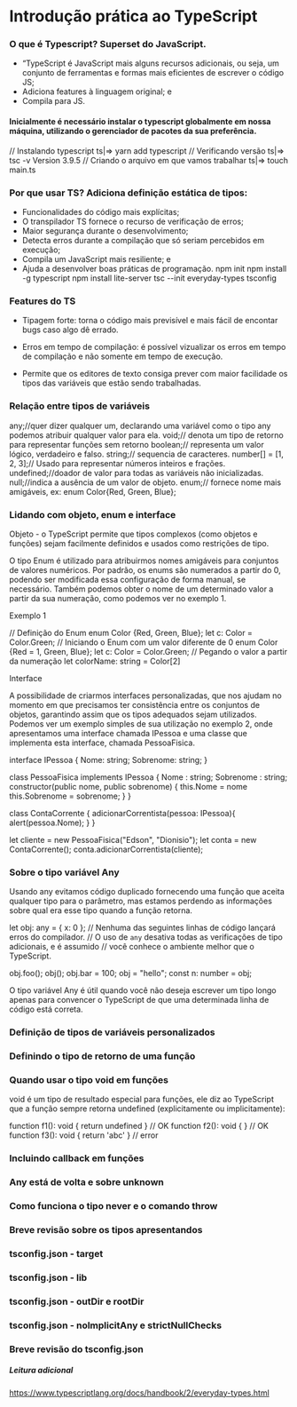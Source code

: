 # Introdução prática ao TypeScript


### O que é Typescript? Superset do JavaScript.

- “TypeScript é JavaScript mais alguns recursos adicionais, ou seja, um conjunto de ferramentas e formas mais eficientes de escrever o código JS;
- Adiciona features à linguagem original; e
- Compila para JS.

#### Inicialmente é necessário instalar o typescript globalmente em nossa máquina, utilizando o gerenciador de pacotes da sua preferência.

// Instalando typescript
ts|⇒ yarn add typescript
// Verificando versão
ts|⇒ tsc -v
Version 3.9.5
// Criando o arquivo em que vamos trabalhar
ts|⇒ touch main.ts

### Por que usar TS? Adiciona definição estática de tipos:

- Funcionalidades do código mais explícitas;
- O transpilador TS fornece o recurso de verificação de erros;
- Maior segurança durante o desenvolvimento;
- Detecta erros durante a compilação que só seriam percebidos em execução;
- Compila um JavaScript mais resiliente; e
- Ajuda a desenvolver boas práticas de programação.
npm init
npm install -g typescript
npm install lite-server
tsc --init
everyday-types
tsconfig

### Features do TS

- Tipagem forte: torna o código mais previsível e mais fácil de encontar bugs caso algo dê errado.

- Erros em tempo de compilação: é possível vizualizar os erros em tempo de compilação e não somente em tempo de execução.

- Permite que os editores de texto consiga prever com maior facilidade os tipos das variáveis que estão sendo trabalhadas.

### Relação entre tipos de variáveis

any;//quer dizer qualquer um, declarando uma variável como o tipo any podemos atribuir qualquer valor para ela.
void;// denota um tipo de retorno para representar funções sem retorno
boolean;// representa um valor lógico, verdadeiro e falso.
string;// sequencia de caracteres.
number[] = [1, 2, 3];// Usado para representar números inteiros e frações.
undefined;//doador de valor para todas as variáveis ​​não inicializadas.
null;//indica a ausência de um valor de objeto.
enum;// fornece nome mais amigáveis, ex: enum Color{Red, Green, Blue};


### Lidando com objeto, enum e interface

Objeto - o TypeScript permite que tipos complexos (como objetos e funções) sejam facilmente definidos e usados ​​como restrições de tipo.

O tipo Enum é utilizado para atribuirmos nomes amigáveis para conjuntos de valores numéricos. Por padrão, os enums são numerados a partir do 0, podendo ser modificada essa configuração de forma manual, se necessário. Também podemos obter o nome de um determinado valor a partir da sua numeração, como podemos ver no exemplo 1.

Exemplo 1

// Definição do Enum
enum Color {Red, Green, Blue};
let c: Color = Color.Green;
// Iniciando o Enum com um valor diferente de 0
enum Color {Red = 1, Green, Blue};
let c: Color = Color.Green;
// Pegando o valor a partir da numeração
let colorName: string = Color[2]

Interface

A possibilidade de criarmos interfaces personalizadas, que nos ajudam no momento em que precisamos ter consistência entre os conjuntos de objetos, garantindo assim que os tipos adequados sejam utilizados. Podemos ver um exemplo simples de sua utilização no exemplo 2, onde apresentamos uma interface chamada IPessoa e uma classe que implementa esta interface, chamada PessoaFisica.

interface IPessoa {
    Nome: string;
    Sobrenome: string;
}

class PessoaFisica implements IPessoa {
   Nome : string;
   Sobrenome : string;
   constructor(public nome, public sobrenome) {
       this.Nome = nome
        this.Sobrenome = sobrenome;
   }
}

class ContaCorrente {
    adicionarCorrentista(pessoa: IPessoa){
        alert(pessoa.Nome);
    }
}

let cliente = new PessoaFisica("Edson", "Dionisio");
let conta = new ContaCorrente();
conta.adicionarCorrentista(cliente);

### Sobre o tipo variável Any

Usando any evitamos código duplicado fornecendo uma função que aceita qualquer tipo para o parâmetro, mas estamos perdendo as informações sobre qual era esse tipo quando a função retorna.



let obj: any = { x: 0 };
// Nenhuma das seguintes linhas de código lançará erros do compilador.
// O uso de `any` desativa todas as verificações de tipo adicionais, e é assumido
// você conhece o ambiente melhor que o TypeScript.

obj.foo();
obj();
obj.bar = 100;
obj = "hello";
const n: number = obj;

O tipo variável Any é útil quando você não deseja escrever um tipo longo apenas para convencer o TypeScript de que uma determinada linha de código está correta.


### Definição de tipos de variáveis personalizados

### Definindo o tipo de retorno de uma função

### Quando usar  o tipo void em funções


void é um tipo de resultado especial para funções, ele diz ao TypeScript que a função sempre retorna undefined (explicitamente ou implicitamente):

function f1(): void { return undefined } // OK
function f2(): void { } // OK
function f3(): void { return 'abc' } // error

### Incluindo callback em funções

### Any está de volta e sobre unknown

### Como funciona o tipo never e o comando throw

### Breve revisão sobre os tipos apresentandos

### tsconfig.json - target

### tsconfig.json - lib

### tsconfig.json - outDir e rootDir

### tsconfig.json - nolmplicitAny e strictNullChecks

### Breve revisão do tsconfig.json

##### Leitura adicional

https://www.typescriptlang.org/docs/handbook/2/everyday-types.html
